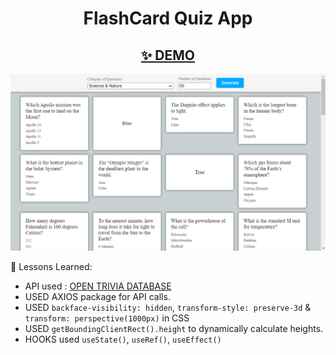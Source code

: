 <h1 align='center'>FlashCard Quiz App</h1>
<h2 align='center'><a href="https://cenacrharsh.github.io/flashcard-quiz-app-react/">✨ DEMO</a></h2>

![ss](./ss.png)

🎯 Lessons Learned:

- API used : [OPEN TRIVIA DATABASE](https://opentdb.com/)
- USED AXIOS package for API calls.
- USED `backface-visibility: hidden`, `transform-style: preserve-3d` & `transform: perspective(1000px)` in CSS
- USED `getBoundingClientRect().height` to dynamically calculate heights.
- HOOKS used `useState()`, `useRef()`, `useEffect()`
